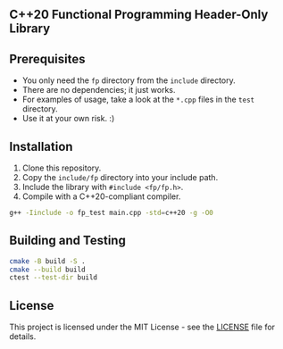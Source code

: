 C++20 Functional Programming Header-Only Library
---

## Prerequisites
* You only need the `fp` directory from the `include` directory.
* There are no dependencies; it just works.
* For examples of usage, take a look at the `*.cpp` files in the `test` directory.
* Use it at your own risk. :)

## Installation
1. Clone this repository.
2. Copy the `include/fp` directory into your include path.
3. Include the library with `#include <fp/fp.h>`.
4. Compile with a C++20-compliant compiler.

```bash
g++ -Iinclude -o fp_test main.cpp -std=c++20 -g -O0
```

## Building and Testing

```bash
cmake -B build -S .
cmake --build build
ctest --test-dir build
```

## License
This project is licensed under the MIT License - see the [LICENSE](LICENSE) file for details.
